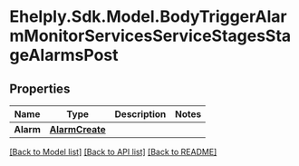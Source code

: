 # Ehelply.Sdk.Model.BodyTriggerAlarmMonitorServicesServiceStagesStageAlarmsPost

## Properties

Name | Type | Description | Notes
------------ | ------------- | ------------- | -------------
**Alarm** | [**AlarmCreate**](AlarmCreate.md) |  | 

[[Back to Model list]](../README.md#documentation-for-models) [[Back to API list]](../README.md#documentation-for-api-endpoints) [[Back to README]](../README.md)


